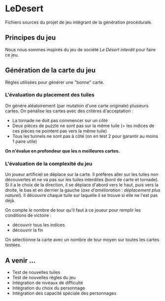 # LeDesert

Fichiers sources du projet de jeu intégrant de la génération procédurale.

## Principes du jeu
Nous nous sommes inspirés du jeu de société *Le Désert interdit* pour faire ce jeu.

## Génération de la carte du jeu
Règles utilisées pour générer une "bonne" carte.

### L'évaluation du placement des tuiles 
On génère aléatoirement (par mutation d'une carte originale) plusieurs cartes.
On pénalise les cartes avec des critères d'acceptation : 
 - La tornade ne doit pas commencer sur un côté
 - Deux pièces de puzzle ne sont pas sur la même tuile (= les indices de ces pièces ne pointent pas vers la même tuile)
 - Tous les tunnels ne sont pas à côté (on en test 2 pour garantir au moins 1 paire utile)

 **On n'évalue en profondeur que les n meilleures cartes.**

### L'évaluation de la complexité du jeu
Un joueur artificiel se déplace sur la carte.
Il préfères aller sur les tuiles non découvertes et ne va pas sur les tuiles interdites (bord de carte et tornade).
Si il a le choix de la direction, il se déplace d'abord vers le haut, puis vers la droite, le bas et en dernier la gauche (*axe d'amélioration : déplacement plus naturel*).
Il découvre chaque tuile sur laquelle il se trouve si elle ne l'est pas déjà.

On compte le nombre de tour qu'il faut à ce joueur pour remplir les conditions de victoire :
 - découvrir tous les indices
 - découvrir la fin 

On sélectionne la carte avec un nombre de tour moyen sur toutes les cartes testées.

## A venir ...
 - Test de nouvelles tuiles
 - Test de nouvelles règles du jeu
 - Intégration de niveaux de difficulté
 - Intégration du choix du personnage
 - Intégration des capacité spéciale des personnages
